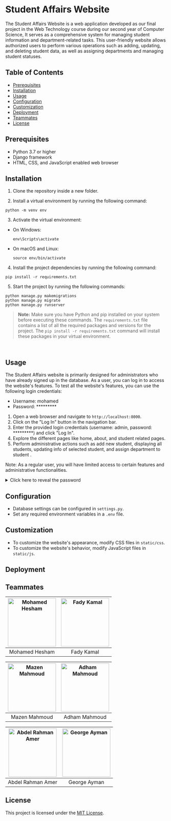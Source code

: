 # Student Affairs Website

The Student Affairs Website is a web application developed as our final project in the Web Technology course during our second year of Computer Science, It serves as a comprehensive system for managing student information and department-related tasks. This user-friendly website allows authorized users to perform various operations such as adding, updating, and deleting student data, as well as assigning departments and managing student statuses.

## Table of Contents
- [Prerequisites](#prerequisites)
- [Installation](#installation)
- [Usage](#usage)
- [Configuration](#configuration)
- [Customization](#customization)
- [Deployment](#deployment)
- [Teammates](#teammates)
- [License](#license)

## Prerequisites

- Python 3.7 or higher
- Django framework
- HTML, CSS, and JavaScript enabled web browser

## Installation

1. Clone the repository inside a new folder.

2. Install a virtual environment by running the following command:
```
python -m venv env
```

3. Activate the virtual environment:
- On Windows:
  ```
  env\Scripts\activate
  ```
- On macOS and Linux:
  ```
  source env/bin/activate
  ```
  
4. Install the project dependencies by running the following command:
```
pip install -r requirements.txt
```

5. Start the project by running the following commands:
```
python manage.py makemigrations
python manage.py migrate
python manage.py runserver
```

> **Note:** Make sure you have Python and pip installed on your system before executing these commands. The `requirements.txt` file contains a list of all the required packages and versions for the project. The `pip install -r requirements.txt` command will install these packages in your virtual environment.
<br>

## Usage

The Student Affairs website is primarily designed for administrators who have already signed up in the database. As a user, you can log in to access the website's features. To test all the website's features, you can use the following login credentials:

- Username: mohamed
- Password: *********

1. Open a web browser and navigate to `http://localhost:8000`.
2. Click on the "Log In" button in the navigation bar.
3. Enter the provided login credentials (username: admin, password: *********) and click "Log In".
4. Explore the different pages like home, about, and student related pages.
5. Perform administrative actions such as add new student, displaying all students, updating info of selected student, and assign department to student .

Note: As a regular user, you will have limited access to certain features and administrative functionalities.

<details>
  <summary>Click here to reveal the password</summary>
  hesham123
</details>

## Configuration

- Database settings can be configured in `settings.py`.
- Set any required environment variables in a `.env` file.

## Customization

- To customize the website's appearance, modify CSS files in `static/css`.
- To customize the website's behavior, modify JavaScript files in `static/js`.

## Deployment


## Teammates
| <img src="https://media.licdn.com/dms/image/D4D03AQEfv34MkWhtuA/profile-displayphoto-shrink_800_800/0/1685306534441?e=1694044800&v=beta&t=SeVrvYKX1T4rL8ZAKuhx4MlJRkac64RpkbZHTDQBs5M" alt="Mohamed Hesham" width="150" height="150"> | <img src="https://media.licdn.com/dms/image/D4D03AQHZfqMXvtOjtw/profile-displayphoto-shrink_800_800/0/1662420256256?e=1694044800&v=beta&t=EY3HDDm3GsnRh5fsKtN_ZWAcuMvhemFjkDhau0XOsr8" alt="Fady Kamal" width="150" height="150"> |
| :---------------------------------------------------------------------------: | :-----------------------------------------------------------------------: |
|                                   Mohamed Hesham                              |                                   Fady Kamal                              |

| <img src="https://media.licdn.com/dms/image/D4D03AQHrcCuqRT4b6Q/profile-displayphoto-shrink_800_800/0/1679827960594?e=1694044800&v=beta&t=C5GipELANOYfQqyFfUPcNxuaPiezCK2V1EG21x3ga6g" alt="Mazen Mahmoud" width="150" height="150"> | <img src="https://media.licdn.com/dms/image/C4E03AQFBXxE6d4cCdA/profile-displayphoto-shrink_800_800/0/1647123799660?e=1694044800&v=beta&t=jEALbI961BXssyWq_JxlmTql5WLvy0WkjiH0jVRTx78" alt="Adham Mahmoud" width="150" height="150"> |
| :------------------------------------------------------------------------------: | :----------------------------------------------------------------------------: |
|                                    Mazen Mahmoud                                |                                   Adham Mahmoud                               |

| <img src="https://scontent.fcai21-4.fna.fbcdn.net/v/t39.30808-6/292327432_1477821669355093_1930203138948297359_n.jpg?_nc_cat=109&ccb=1-7&_nc_sid=09cbfe&_nc_ohc=AAAaJr-dJ8QAX9vksGw&_nc_ht=scontent.fcai21-4.fna&oh=00_AfCHaBzrhIzJ5IAprcKMMCHkBLmKp1t06PI-NHjyDGN8FA&oe=64A62FA8" alt="Abdel Rahman Amer" width="150" height="150"> | <img src="https://scontent.fcai21-3.fna.fbcdn.net/v/t39.30808-6/242030537_1287444148365574_1568412246518936340_n.jpg?_nc_cat=110&ccb=1-7&_nc_sid=09cbfe&_nc_ohc=wu6FRhrXY9YAX_KAMW4&_nc_ht=scontent.fcai21-3.fna&oh=00_AfCcNdsBvzKBKchDPB3zzwyMax8Zcumpree7InaSLn8MbA&oe=64A6CC71" alt="George Ayman" width="150" height="150"> |
| :-------------------------------------------------------------------: | :---------------------------------------------------------------: |
|                          Abdel Rahman Amer                             |                          George Ayman                              |



## License

This project is licensed under the [MIT License](LICENSE).

